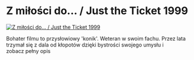 Z miłości do... / Just the Ticket 1999 
=============
[![Z miłości do... / Just the Ticket 1999 ](http://vidos.pl/images/player.gif)](http://vidos.pl/z-milosci-do-just-the-ticket-1999)

 Bohater filmu to przysłowiowy 'konik'. Weteran w swoim fachu. Przez lata trzymał się z dala od kłopotów dzięki bystrości swojego umysłu i zobacz pełny opis

